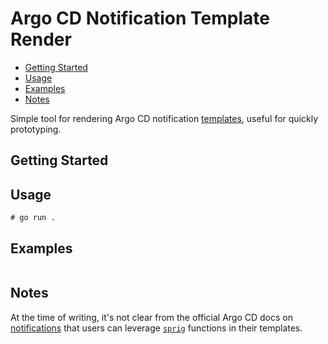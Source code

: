 # Argo CD Notification Template Render

- [Getting Started](#getting-started)
- [Usage](#usage)
- [Examples](#examples)
- [Notes](#notes)

Simple tool for rendering Argo CD notification
[templates](https://argo-cd.readthedocs.io/en/stable/operator-manual/notifications/templates/),
useful for quickly prototyping.

## Getting Started

## Usage

```
# go run .
```

## Examples

```sh
```

## Notes

At the time of writing, it's not clear from the official Argo CD docs on
[notifications](https://argo-cd.readthedocs.io/en/stable/operator-manual/notifications/templates/)
that users can leverage [`sprig`](http://masterminds.github.io/sprig/)
functions in their templates.



